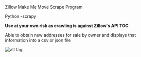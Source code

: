 <p>Zillow Make Me Move Scrape Program</p>

Python -scrapy 

******Use at your own risk as crawling is against Zillow's API TOC******

Able to obtain new addresses for sale by owner and displays that information into a csv or json file

![alt tag](https://cloud.githubusercontent.com/assets/15330574/23149007/e6ec4b22-f79d-11e6-86af-b44be36dc9fd.png)
